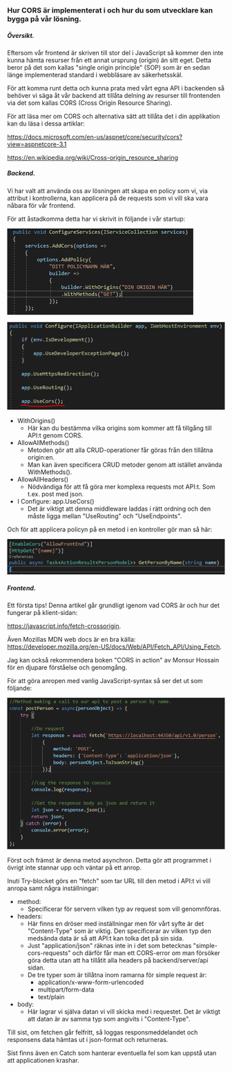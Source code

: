 ### Hur CORS är implementerat i och hur du som utvecklare kan bygga på vår lösning.

##### Översikt.

Eftersom vår frontend är skriven till stor del i JavaScript så kommer den inte kunna hämta resurser från ett annat ursprung (origin) än sitt eget. Detta beror på det som kallas "single origin principle" (SOP) som är en sedan länge implementerad standard i webbläsare av säkerhetsskäl.

För att komma runt detta och kunna prata med vårt egna API i backenden så behöver vi säga åt vår backend att tillåta delning av resurser till frontenden via det som kallas CORS (Cross Origin Resource Sharing).

För att läsa mer om CORS och alternativa sätt att tillåta det i din applikation kan du läsa i dessa artiklar:

https://docs.microsoft.com/en-us/aspnet/core/security/cors?view=aspnetcore-3.1

https://en.wikipedia.org/wiki/Cross-origin_resource_sharing



##### Backend.

Vi har valt att använda oss av lösningen att skapa en policy som vi, via attribut i kontrollerna, kan applicera på de requests som vi vill ska vara nåbara för vår frontend.

För att åstadkomma detta har vi skrivit in följande i vår startup:

![CORS_startup_code](CORS_startup_code.PNG)

![CORS_startup_code2](CORS_startup_code2.PNG)

- WithOrigins()
  - Här kan du bestämma vilka origins som kommer att få tillgång till API:t genom CORS.
- AllowAllMethods()
  - Metoden gör att alla CRUD-operationer får göras från den tillåtna origin:en.
  - Man kan även specificera CRUD metoder genom att istället använda WithMethods().
- AllowAllHeaders()
  - Nödvändiga för att få göra mer komplexa requests mot API:t. Som t.ex. post med json.
- I Configure: app.UseCors()
  - Det är viktigt att denna middleware laddas i rätt ordning och den måste ligga mellan "UseRouting" och "UseEndpoints".



Och för att applicera policyn på en metod i en kontroller gör man så här:

![CORS_Attribute](CORS_Attribute.PNG)



##### Frontend.

Ett första tips! Denna artikel går grundligt igenom vad CORS är och hur det fungerar på klient-sidan:

https://javascript.info/fetch-crossorigin.

Även Mozillas MDN web docs är en bra källa: https://developer.mozilla.org/en-US/docs/Web/API/Fetch_API/Using_Fetch.

Jag kan också rekommendera boken "CORS in action" av Monsur Hossain för en djupare förståelse och genomgång.



För att göra anropen med vanlig JavaScript-syntax så ser det ut som följande:

![CORS_Post_Frontend](CORS_Post_Frontend.PNG)

Först och främst är denna metod asynchron. Detta gör att programmet i övrigt inte stannar upp och väntar på ett anrop. 

Inuti Try-blocket görs en "fetch" som tar URL till den metod i API:t vi vill anropa samt några inställningar: 

- method: 
  - Specificerar för servern vilken typ av request som vill genomnföras.
- headers:
  - Här finns en dröser med inställningar men för vårt syfte är det "Content-Type" som är viktig. Den specificerar av vilken typ den medsända data är så att API:t kan tolka det på sin sida.
  - Just "application/json" räknas inte in i det som betecknas "simple-cors-requests" och därför får man ett CORS-error om man försöker göra detta utan att ha tillåtit alla headers på backend/server/api sidan. 
  - De tre typer som är tillåtna inom ramarna för simple request är:
    - application/x-www-form-urlencoded
    - multipart/form-data
    - text/plain
- body: 
  - Här lagrar vi själva datan vi vill skicka med i requestet. Det är viktigt att datan är av samma typ som angivits i "Content-Type".

Till sist, om fetchen går felfritt, så loggas responsmeddelandet och responsens data hämtas ut i json-format och returneras.

Sist finns även en Catch som hanterar eventuella fel som kan uppstå utan att applicationen krashar.

